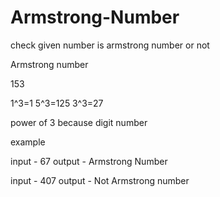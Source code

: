 # Armstrong-Number
check given number is armstrong number or not


Armstrong  number

153 

1^3=1
5^3=125
3^3=27

power of 3 because digit number

example

input  -  67      output - Armstrong Number

input  -  407     output - Not Armstrong number

